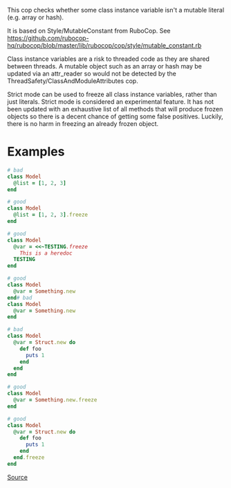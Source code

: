 
This cop checks whether some class instance variable isn't a
mutable literal (e.g. array or hash).

It is based on Style/MutableConstant from RuboCop.
See https://github.com/rubocop-hq/rubocop/blob/master/lib/rubocop/cop/style/mutable_constant.rb

Class instance variables are a risk to threaded code as they are shared
between threads. A mutable object such as an array or hash may be
updated via an attr_reader so would not be detected by the
ThreadSafety/ClassAndModuleAttributes cop.

Strict mode can be used to freeze all class instance variables, rather
than just literals.
Strict mode is considered an experimental feature. It has not been
updated with an exhaustive list of all methods that will produce frozen
objects so there is a decent chance of getting some false positives.
Luckily, there is no harm in freezing an already frozen object.

# Examples

```ruby
# bad
class Model
  @list = [1, 2, 3]
end

# good
class Model
  @list = [1, 2, 3].freeze
end

# good
class Model
  @var = <<~TESTING.freeze
    This is a heredoc
  TESTING
end

# good
class Model
  @var = Something.new
end# bad
class Model
  @var = Something.new
end

# bad
class Model
  @var = Struct.new do
    def foo
      puts 1
    end
  end
end

# good
class Model
  @var = Something.new.freeze
end

# good
class Model
  @var = Struct.new do
    def foo
      puts 1
    end
  end.freeze
end
```

[Source](http://www.rubydoc.info/gems/rubocop/RuboCop/Cop/ThreadSafety/MutableClassInstanceVariable)